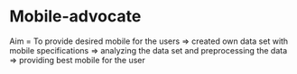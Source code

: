 # Mobile-advocate
Aim = To provide desired mobile for the users 
=> created own data set with mobile specifications
=> analyzing the data set and preprocessing the data
=> providing best mobile for the user
